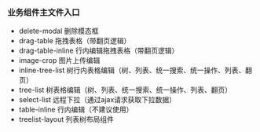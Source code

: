 ### 业务组件主文件入口
- delete-modal 删除模态框
- drag-table 拖拽表格（带翻页逻辑）
- drag-table-inline 行内编辑拖拽表格（带翻页逻辑）
- image-crop 图片上传编辑
- inline-tree-list 树行内表格编辑（树、列表、统一搜索、统一操作、列表、翻页）
- tree-list 树表格编辑（树、列表、统一搜索、统一操作、列表、翻页）
- select-list 远程下拉（通过ajax请求获取下拉数据）
- table-inline 行内编辑（不建议使用）
- treelist-layout 列表树布局组件